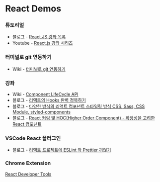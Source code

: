 # React Demos

### 튜토리얼
* 블로그 - [React.JS 강좌 목록](https://velopert.com/reactjs-tutorials)
* Youtube - [React.js 강좌 시리즈](https://www.youtube.com/watch?v=GEoNiUcVwjE&list=PL9FpF_z-xR_GMujql3S_XGV2SpdfDBkeC&index=1)

### 터미널로 git 연동하기
* Wiki - [터미널로 git 연동하기](https://github.com/JuJin1324/React-demos/wiki/%ED%84%B0%EB%AF%B8%EB%84%90%EB%A1%9C-git-%EC%97%B0%EB%8F%99%ED%95%98%EA%B8%B0)

### 강좌
* Wiki - [Component LifeCycle API](https://github.com/JuJin1324/React-demos/wiki/Component-LifeCycle-API)
* 블로그 - [리액트의 Hooks 완벽 정복하기](https://velog.io/@velopert/react-hooks)
* 블로그 - [다양한 방식의 리액트 컴포넌트 스타일링 방식 CSS, Sass, CSS Module, styled-components](https://velog.io/@velopert/react-component-styling)
* 블로그 - [React 커링 및 HOC(Higher Order Component) - 확장성을 고려한 React 컴포넌트](https://velog.io/@kyusung/%EB%A6%AC%EC%95%A1%ED%8A%B8-%EA%B5%90%EA%B3%BC%EC%84%9C-%ED%99%95%EC%9E%A5%EC%84%B1%EC%9D%84-%EA%B3%A0%EB%A0%A4%ED%95%9C-React-%EC%BB%B4%ED%8F%AC%EB%84%8C%ED%8A%B8)

### VSCode React 플러그인
* 블로그 - [리액트 프로젝트에 ESLint 와 Prettier 끼얹기](https://velog.io/@velopert/eslint-and-prettier-in-react)

### Chrome Extension
[React Developer Tools](https://chrome.google.com/webstore/detail/react-developer-tools/fmkadmapgofadopljbjfkapdkoienihi)

